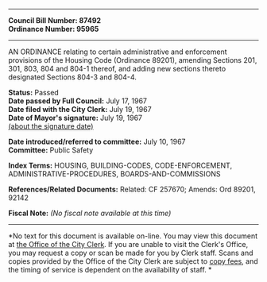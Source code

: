 * * * * *  
  
**Council Bill Number: [](#h0)[](#h2)87492**   
**Ordinance Number: 95965**  
  
* * * * *  
  
AN ORDINANCE relating to certain administrative and enforcement provisions of the Housing Code (Ordinance 89201), amending Sections 201, 301, 803, 804 and 804-1 thereof, and adding new sections thereto designated Sections 804-3 and 804-4.  
  
**Status:** Passed   
**Date passed by Full Council:** July 17, 1967   
**Date filed with the City Clerk:** July 19, 1967   
**Date of Mayor's signature:** July 19, 1967   
[(about the signature date)](/~public/approvaldate.htm)   
  
  
**Date introduced/referred to committee:** July 10, 1967   
**Committee:** Public Safety   
  
**Index Terms:** HOUSING, BUILDING-CODES, CODE-ENFORCEMENT, ADMINISTRATIVE-PROCEDURES, BOARDS-AND-COMMISSIONS  
  
**References/Related Documents:** Related: CF 257670; Amends: Ord 89201, 92142  
  
**Fiscal Note:** *(No fiscal note available at this time)*  
  
* * * * *  
  
*No text for this document is available on-line. You may view this document at [the Office of the City Clerk](http://www.seattle.gov/leg/clerk/contactUs.htm). If you are unable to visit the Clerk's Office, you may request a copy or scan be made for you by Clerk staff. Scans and copies provided by the Office of the City Clerk are subject to [copy fees](http://clerk.seattle.gov/~public/clerkfees.htm), and the timing of service is dependent on the availability of staff. *  
  
  
